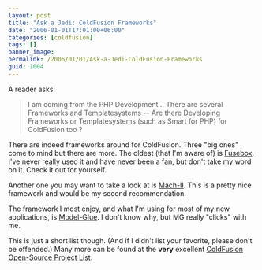 ```yaml
---
layout: post
title: "Ask a Jedi: ColdFusion Frameworks"
date: "2006-01-01T17:01:00+06:00"
categories: [coldfusion]
tags: []
banner_image: 
permalink: /2006/01/01/Ask-a-Jedi-ColdFusion-Frameworks
guid: 1004
---
```


A reader asks:

<blockquote>
I am coming from the PHP Development... There are several Frameworks and Templatesystems -- Are there Developing Frameworks or Templatesystems (such as Smart for PHP) for ColdFusion too ?
</blockquote>

There are indeed frameworks around for ColdFusion. Three "big ones" come to mind but there are more. The oldest (that I'm aware of) is <a href="http://www.fusebox.org/">Fusebox</a>. I've never really used it and have never been a fan, but don't take my word on it. Check it out for yourself. 

Another one you may want to take a look at is <a href="http://www.mach-ii.com/">Mach-II</a>. This is a pretty nice framework and would be my second recommendation.

The framework I most enjoy, and what I'm using for most of my new applications, is <a href="http://www.model-glue.com">Model-Glue</a>. I don't know why, but MG really "clicks" with me. 

This is just a short list though. (And if I didn't list your favorite, please don't be offended.) Many more can be found at the <b>very</b> excellent <a href="http://www.remotesynthesis.com/blog/index.cfm/2005/11/1/ColdFusion-OpenSource-Project-List">ColdFusion Open-Source Project List</a>.